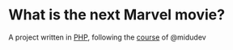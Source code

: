 # What is the next Marvel movie?

A project written in [PHP](https://www.php.net), following the
[course](https://www.youtube.com/watch?v=BcGAPkjt_IE) of @midudev
